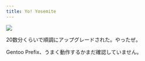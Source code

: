 ```yaml
---
title: Yo! Yosemite
---
```


<img src="http://i.gyazo.com/ca4f302475e2d720cefd9b2c233292ab.png">

20数分くらいで順調にアップグレードされた。やったぜ。

Gentoo Prefix、うまく動作するかまだ確認していません。
